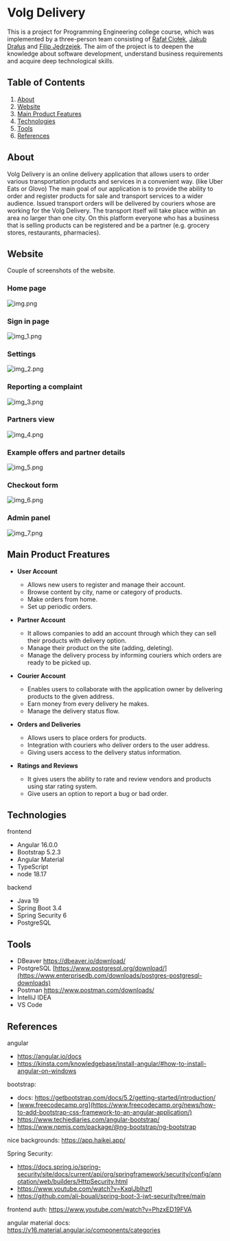 # Volg Delivery

This is a project for Programming Engineering college course, which was implemented by a three-person team consisting 
of [Rafał Ciołek](https://github.com/Rafa13io), [Jakub Drałus](https://github.com/JakubDralus) and [Filip Jędrzejek](https://github.com/Veczar). 
The aim of the project is to deepen the knowledge about software development, understand business requirements and 
acquire deep technological skills. 

## Table of Contents

1. [About](#about)
2. [Website](#website)
3. [Main Product Features](#main-product-freatures)
4. [Technologies](#technologies)
5. [Tools](#tools)
6. [References](#references)

## About

Volg Delivery is an online delivery application that allows users to order various transportation products and services in a convenient way.
(like Uber Eats or Glovo) The main goal of our application is to provide the ability to order and register products for sale and transport services 
to a wider audience. Issued transport orders will be delivered by couriers whose are working for the Volg Delivery. 
The transport itself will take place within an area no larger than one city. On this platform everyone who has a business 
that is selling products can be registered and be a partner (e.g. grocery stores, restaurants, pharmacies).

## Website
Couple of screenshots of the website.

### Home page
![img.png](img.png)

### Sign in page
![img_1.png](img_1.png)

### Settings
![img_2.png](img_2.png)

### Reporting a complaint
![img_3.png](img_3.png)

### Partners view
![img_4.png](img_4.png)

### Example offers and partner details
![img_5.png](img_5.png)

### Checkout form
![img_6.png](img_6.png)

### Admin panel 
![img_7.png](img_7.png)


## Main Product Freatures

- **User Account**
  - Allows new users to register and manage their account.
  - Browse content by city, name or category of products.
  - Make orders from home.
  - Set up periodic orders.

- **Partner Account**
  - It allows companies to add an account through which they can sell their products with delivery option.
  - Manage their product on the site (adding, deleting).
  - Manage the delivery process by informing couriers which orders are ready to be picked up.

- **Courier Account**
  - Enables users to collaborate with the application owner by delivering products to the given address.
  - Earn money from every delivery he makes.
  - Manage the delivery status flow.

- **Orders and Deliveries**
  - Allows users to place orders for products.
  - Integration with couriers who deliver orders to the user address.
  - Giving users access to the delivery status information.

- **Ratings and Reviews**
  - It gives users the ability to rate and review vendors and products using star rating system.
  - Give users an option to report a bug or bad order.

[//]: # (```bash)
[//]: # (Get-NetTCPConnection -LocalPort 8080 | ForEach-Object { Stop-Process -Id $_.OwningProcess -Force })
[//]: # (```)

## Technologies
frontend
- Angular 16.0.0
- Bootstrap 5.2.3
- Angular Material
- TypeScript
- node 18.17

backend
- Java 19
- Spring Boot 3.4
- Spring Security 6
- PostgreSQL

## Tools
- DBeaver https://dbeaver.io/download/
- PostgreSQL [https://www.postgresql.org/download/](https://www.enterprisedb.com/downloads/postgres-postgresql-downloads)
- Postman https://www.postman.com/downloads/
- IntelliJ IDEA
- VS Code

## References

angular
- https://angular.io/docs
- https://kinsta.com/knowledgebase/install-angular/#how-to-install-angular-on-windows

bootstrap:
- docs: https://getbootstrap.com/docs/5.2/getting-started/introduction/
- [www.freecodecamp.org](https://www.freecodecamp.org/news/how-to-add-bootstrap-css-framework-to-an-angular-application/)
- https://www.techiediaries.com/angular-bootstrap/
- https://www.npmjs.com/package/@ng-bootstrap/ng-bootstrap

nice backgrounds: https://app.haikei.app/

Spring Security:
- https://docs.spring.io/spring-security/site/docs/current/api/org/springframework/security/config/annotation/web/builders/HttpSecurity.html
- https://www.youtube.com/watch?v=KxqlJblhzfI
- https://github.com/ali-bouali/spring-boot-3-jwt-security/tree/main

frontend auth: 
https://www.youtube.com/watch?v=PhzxED19FVA

angular material docs:
https://v16.material.angular.io/components/categories

